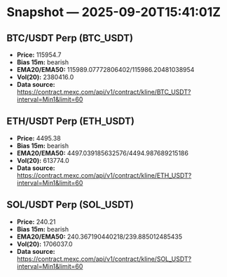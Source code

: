 # Snapshot — 2025-09-20T15:41:01Z

## BTC/USDT Perp (BTC_USDT)
- **Price:** 115954.7
- **Bias 15m:** bearish
- **EMA20/EMA50:** 115989.07772806402/115986.20481038954
- **Vol(20):** 2380416.0
- **Data source:** https://contract.mexc.com/api/v1/contract/kline/BTC_USDT?interval=Min1&limit=60

## ETH/USDT Perp (ETH_USDT)
- **Price:** 4495.38
- **Bias 15m:** bearish
- **EMA20/EMA50:** 4497.039185632576/4494.987689215186
- **Vol(20):** 613774.0
- **Data source:** https://contract.mexc.com/api/v1/contract/kline/ETH_USDT?interval=Min1&limit=60

## SOL/USDT Perp (SOL_USDT)
- **Price:** 240.21
- **Bias 15m:** bearish
- **EMA20/EMA50:** 240.367190440218/239.885012485435
- **Vol(20):** 1706037.0
- **Data source:** https://contract.mexc.com/api/v1/contract/kline/SOL_USDT?interval=Min1&limit=60
